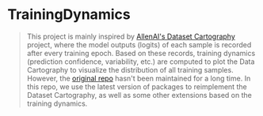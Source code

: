 # TrainingDynamics

> This project is mainly inspired by [AllenAI's Dataset Cartography](https://github.com/allenai/cartography) project, where the model outputs (logits) of each sample is recorded after every training epoch. Based on these records, training dynamics (prediction confidence, variability, etc.) are computed to plot the Data Cartography to visualize the distribution of all training samples. However, the [original repo]((https://github.com/allenai/cartography)) hasn't been maintained for a long time. In this repo, we use the latest version of packages to reimplement the Dataset Cartography, as well as some other extensions based on the training dynamics.

